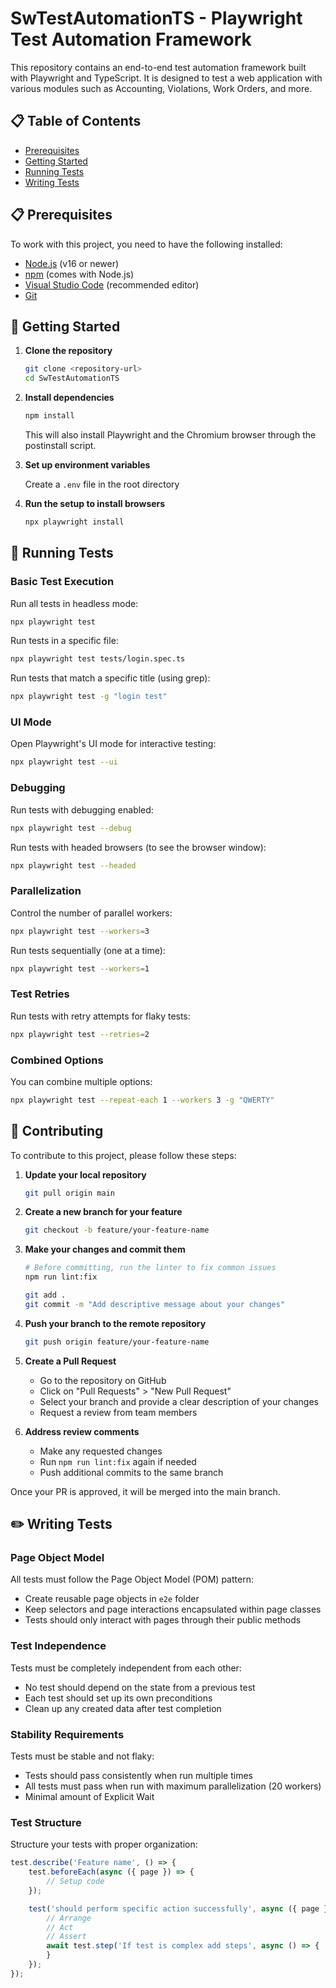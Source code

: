 # SwTestAutomationTS - Playwright Test Automation Framework

This repository contains an end-to-end test automation framework built with Playwright and TypeScript. It is designed to test a web application with various modules such as Accounting, Violations, Work Orders, and more.

## 📋 Table of Contents

- [Prerequisites](#prerequisites)
- [Getting Started](#getting-started)
- [Running Tests](#running-tests)
- [Writing Tests](#writing-tests)

## 📋 Prerequisites

To work with this project, you need to have the following installed:

- [Node.js](https://nodejs.org/) (v16 or newer)
- [npm](https://www.npmjs.com/) (comes with Node.js)
- [Visual Studio Code](https://code.visualstudio.com/) (recommended editor)
- [Git](https://git-scm.com/)

## 🚀 Getting Started

1. **Clone the repository**

   ```bash
   git clone <repository-url>
   cd SwTestAutomationTS
   ```

2. **Install dependencies**

   ```bash
   npm install
   ```

   This will also install Playwright and the Chromium browser through the postinstall script.

3. **Set up environment variables**

   Create a `.env` file in the root directory

4. **Run the setup to install browsers**

   ```bash
   npx playwright install
   ```

## 🧪 Running Tests

### Basic Test Execution

Run all tests in headless mode:

```bash
npx playwright test
```

Run tests in a specific file:

```bash
npx playwright test tests/login.spec.ts
```

Run tests that match a specific title (using grep):

```bash
npx playwright test -g "login test"
```

### UI Mode

Open Playwright's UI mode for interactive testing:

```bash
npx playwright test --ui
```

### Debugging

Run tests with debugging enabled:

```bash
npx playwright test --debug
```

Run tests with headed browsers (to see the browser window):

```bash
npx playwright test --headed
```

### Parallelization

Control the number of parallel workers:

```bash
npx playwright test --workers=3
```

Run tests sequentially (one at a time):

```bash
npx playwright test --workers=1
```

### Test Retries

Run tests with retry attempts for flaky tests:

```bash
npx playwright test --retries=2
```

### Combined Options

You can combine multiple options:

```bash
npx playwright test --repeat-each 1 --workers 3 -g "QWERTY"
```

## 🤝 Contributing

To contribute to this project, please follow these steps:

1. **Update your local repository**

   ```bash
   git pull origin main
   ```

2. **Create a new branch for your feature**

   ```bash
   git checkout -b feature/your-feature-name
   ```

3. **Make your changes and commit them**

   ```bash
   # Before committing, run the linter to fix common issues
   npm run lint:fix

   git add .
   git commit -m "Add descriptive message about your changes"
   ```

4. **Push your branch to the remote repository**

   ```bash
   git push origin feature/your-feature-name
   ```

5. **Create a Pull Request**

   - Go to the repository on GitHub
   - Click on "Pull Requests" > "New Pull Request"
   - Select your branch and provide a clear description of your changes
   - Request a review from team members

6. **Address review comments**
   - Make any requested changes
   - Run `npm run lint:fix` again if needed
   - Push additional commits to the same branch

Once your PR is approved, it will be merged into the main branch.

## ✏️ Writing Tests

### Page Object Model

All tests must follow the Page Object Model (POM) pattern:

- Create reusable page objects in `e2e` folder
- Keep selectors and page interactions encapsulated within page classes
- Tests should only interact with pages through their public methods

### Test Independence

Tests must be completely independent from each other:

- No test should depend on the state from a previous test
- Each test should set up its own preconditions
- Clean up any created data after test completion

### Stability Requirements

Tests must be stable and not flaky:

- Tests should pass consistently when run multiple times
- All tests must pass when run with maximum parallelization (20 workers)
- Minimal amount of Explicit Wait

### Test Structure

Structure your tests with proper organization:

```typescript
test.describe('Feature name', () => {
    test.beforeEach(async ({ page }) => {
        // Setup code
    });

    test('should perform specific action successfully', async ({ page }) => {
        // Arrange
        // Act
        // Assert
        await test.step('If test is complex add steps', async () => {
        }
    });
});
```
